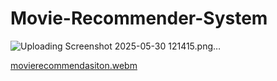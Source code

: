 ﻿# Movie-Recommender-System
![Uploading Screenshot 2025-05-30 121415.png…]()

 
[movierecommendasiton.webm](https://github.com/user-attachments/assets/27dde5f8-29d6-4133-99c1-9e13087cb3dd)

